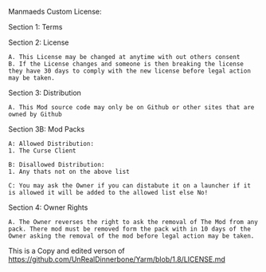 Manmaeds Custom License:


Section 1: Terms


Section 2: License

	A. This License may be changed at anytime with out others consent
	B. If the License changes and someone is then breaking the license they have 30 days to comply with the new license before legal action may be taken.  	

Section 3: Distribution
	
	A. This Mod source code may only be on Github or other sites that are owned by Github
	
Section 3B: Mod Packs
	
	A: Allowed Distribution:
	1. The Curse Client
		
	B: Disallowed Distribution:
	1. Any thats not on the above list
	
	C: You may ask the Owner if you can distabute it on a launcher if it is allowed it will be added to the allowed list else No!
		
Section 4: Owner Rights

	A. The Owner reverses the right to ask the removal of The Mod from any pack. There mod must be removed form the pack with in 10 days of the Owner asking the removal of the mod before legal action may be taken.

	
This is a Copy and edited verson of https://github.com/UnRealDinnerbone/Yarm/blob/1.8/LICENSE.md
